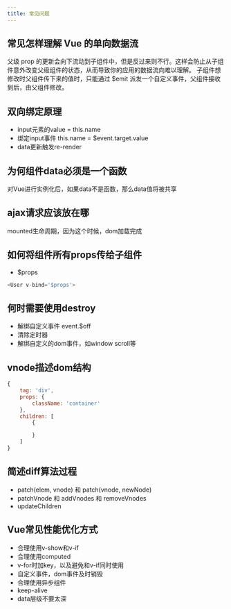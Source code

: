 ```yaml
---
title: 常见问题
---
```


## 常见怎样理解 Vue 的单向数据流

父级 prop 的更新会向下流动到子组件中，但是反过来则不行。这样会防止从子组件意外改变父级组件的状态，从而导致你的应用的数据流向难以理解。
子组件想修改时父组件传下来的值时，只能通过 $emit 派发一个自定义事件，父组件接收到后，由父组件修改。

## 双向绑定原理
- input元素的value = this.name
- 绑定input事件 this.name = $event.target.value
- data更新触发re-render

## 为何组件data必须是一个函数
对Vue进行实例化后，如果data不是函数，那么data值将被共享

## ajax请求应该放在哪
mounted生命周期，因为这个时候，dom加载完成

## 如何将组件所有props传给子组件
- $props
  
```js
<User v-bind='$props'>
```

## 何时需要使用destroy
- 解绑自定义事件 event.$off
- 清除定时器
- 解绑自定义的dom事件，如window scroll等


## vnode描述dom结构

```js
{
    tag: 'div',
    props: {
        className: 'container'
    },
    children: [
        {

        }
    ]
}

```

## 简述diff算法过程

- patch(elem, vnode) 和 patch(vnode, newNode)
- patchVnode 和 addVnodes 和 removeVnodes
- updateChildren


## Vue常见性能优化方式
- 合理使用v-show和v-if
- 合理使用computed
- v-for时加key，以及避免和v-if同时使用
- 自定义事件，dom事件及时销毁
- 合理使用异步组件
- keep-alive
- data层级不要太深
